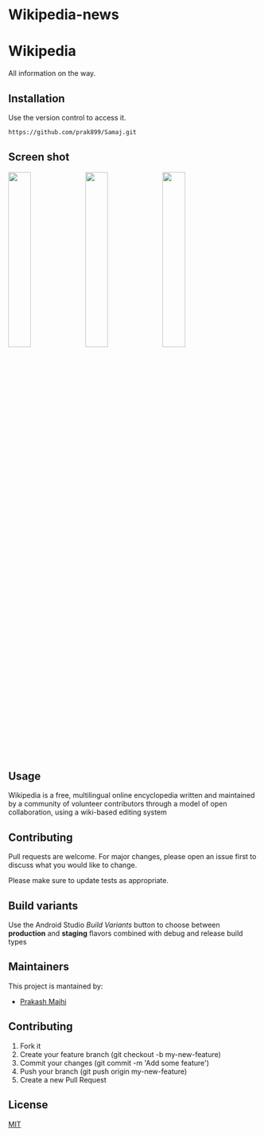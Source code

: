# Wikipedia-news
# Wikipedia
All information on the way.

## Installation

Use the version control to access it.

```bash
https://github.com/prak899/Samaj.git
```
## Screen shot
<img src="https://user-images.githubusercontent.com/58839967/119495406-03136b80-bd80-11eb-939c-d45294846971.png" width="30%"></img> 
<img src="https://user-images.githubusercontent.com/58839967/119495180-c34c8400-bd7f-11eb-95ef-55d45d7ac449.png" width="30%"></img> 
<img src="https://user-images.githubusercontent.com/58839967/119495253-db240800-bd7f-11eb-8c29-877b0c0bba42.png" width="30%"></img>

## Usage
Wikipedia is a free, multilingual online encyclopedia written and maintained by a community of volunteer contributors through a model of open collaboration, using a wiki-based editing system
## Contributing
Pull requests are welcome. For major changes, please open an issue first to discuss what you would like to change.

Please make sure to update tests as appropriate.

## Build variants
Use the Android Studio *Build Variants* button to choose between **production** and **staging** flavors combined with debug and release build types


## Maintainers
This project is mantained by:
* [Prakash Majhi](http://github.com/prak899)


## Contributing

1. Fork it
2. Create your feature branch (git checkout -b my-new-feature)
3. Commit your changes (git commit -m 'Add some feature')
4. Push your branch (git push origin my-new-feature)
5. Create a new Pull Request
## License
[MIT](https://choosealicense.com/licenses/mit/)
